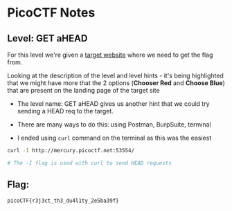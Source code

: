 # PicoCTF Notes
## Level: GET aHEAD

For this level we're given a [target website](http://mercury.picoctf.net:53554/) where we need to get the flag from.

Looking at the description of the level and level hints - it's being highlighted that we might have more that the 2 options (__Chooser Red__ and __Choose Blue__) that are present on the landing page of the target site

* The level name: GET aHEAD gives us another hint that we could try sending a HEAD req to the target.

* There are many ways to do this: using Postman, BurpSuite, terminal

* I ended using `curl` command on the terminal as this was the easiest

```bash
curl -I http://mercury.picoctf.net:53554/

# The -I flag is used with curl to send HEAD requests
```

## Flag:
``` picoCTF{r3j3ct_th3_du4l1ty_2e5ba39f} ```
